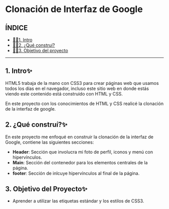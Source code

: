 # Clonación de Interfaz de Google
## ÍNDICE
* [👩‍💻1. Intro](https://github.com/paulaa55/ClondeGoogle/blob/main/README.md#1-intro) 
* [👩‍💻2. ¿Qué construí?](https://github.com/paulaa55/ClondeGoogle/blob/main/README.md#2-qu%C3%A9-constru%C3%AD)
* [👩‍💻3. Objetivo del proyecto](https://github.com/paulaa55/ClondeGoogle/blob/main/README.md#objetivo-del-proyecto)

****
## 1. Intro✨
HTML5 trabaja de la mano con CSS3 para crear páginas web que usamos todos los días en el navegador, incluso este sitio web en donde estás viendo este contenido está construido con HTML y CSS.

En este proyecto con los conocimientos de HTML y CSS realicé la clonación de la interfaz de google.
## 2. ¿Qué construí?✨
En este proyecto me enfoqué en construir la clonación de la interfaz de Google, contiene las siguientes secciones:

* **Header**: Sección que involucra mi foto de perfil, iconos y menú con hipervínculos. 
* **Main**: Sección del contenedor para los elementos centrales de la página. 
* **footer**: Sección de inlcuye hipervínculos al final de la página. 
## 3. Objetivo del Proyecto✨
* Aprender a utilizar las etiquetas estándar y los estilos de CSS3.
